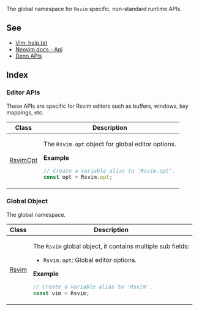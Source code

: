 The global namespace for `Rsvim` specific, non-standard runtime APIs.

## See

 - [Vim: help.txt](https://vimhelp.org/)
 - [Neovim docs - Api](https://neovim.io/doc/user/api.html)
 - [Deno APIs](https://docs.deno.com/api/deno/)

## Index

### Editor APIs

These APIs are specific for Rsvim editors such as buffers, windows, key mappings, etc.

<table>
<thead>
<tr>
<th>Class</th>
<th>Description</th>
</tr>
</thead>
<tbody>
<tr>
<td>

[RsvimOpt](classes/RsvimOpt.md)

</td>
<td>

The `Rsvim.opt` object for global editor options.

**Example**

```javascript
// Create a variable alias to 'Rsvim.opt'.
const opt = Rsvim.opt;
```

</td>
</tr>
</tbody>
</table>

### Global Object

The global namespace.

<table>
<thead>
<tr>
<th>Class</th>
<th>Description</th>
</tr>
</thead>
<tbody>
<tr>
<td>

[Rsvim](classes/Rsvim.md)

</td>
<td>

The `Rsvim` global object, it contains multiple sub fields:

- `Rsvim.opt`: Global editor options.

**Example**

```javascript
// Create a variable alias to 'Rsvim'.
const vim = Rsvim;
```

</td>
</tr>
</tbody>
</table>
